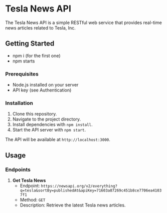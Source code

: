 # Tesla News API

The Tesla News API is a simple RESTful web service that provides real-time news articles related to Tesla, Inc.

## Getting Started
- npm i (for the first one)
- npm starts
### Prerequisites

- Node.js installed on your server
- API key (see Authentication)

### Installation

1. Clone this repository.
2. Navigate to the project directory.
3. Install dependencies with `npm install`.
4. Start the API server with `npm start`.

The API will be available at `http://localhost:3000`.

## Usage

### Endpoints

1. **Get Tesla News**
   - Endpoint: `https://newsapi.org/v2/everything?q=tesla&sortBy=publishedAt&apiKey=71603a87269c451b8ce7706ea41037f1`
   - Method: `GET`
   - Description: Retrieve the latest Tesla news articles.


